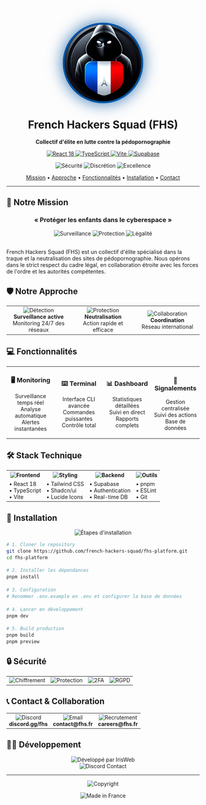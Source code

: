 <div align="center">
  <div style="width: 200px; height: 200px; border-radius: 50%; border: 5px solid #0055A4; box-shadow: 0 0 40px rgba(0,85,164,0.8); margin: 30px 0; overflow: hidden; display: flex; align-items: center; justify-content: center; background: #000;">
    <img src="public/img/logo.png" alt="FHS Logo" width="500" height="500" style="object-fit: contain; transform: scale(1.5);"/>
  </div>
  
  # French Hackers Squad (FHS)
  
  <p align="center">
    <strong>Collectif d'élite en lutte contre la pédopornographie</strong>
  </p>

  <p align="center">
    <a href="https://reactjs.org">
      <img src="https://img.shields.io/badge/React-18-blue?style=for-the-badge&logo=react" alt="React 18"/>
    </a>
    <a href="https://www.typescriptlang.org">
      <img src="https://img.shields.io/badge/TypeScript-5.2-blue?style=for-the-badge&logo=typescript" alt="TypeScript"/>
    </a>
    <a href="https://vitejs.dev">
      <img src="https://img.shields.io/badge/Vite-5.0-646CFF?style=for-the-badge&logo=vite" alt="Vite"/>
    </a>
    <a href="https://supabase.com">
      <img src="https://img.shields.io/badge/Supabase-2.0-3FCF8E?style=for-the-badge&logo=supabase" alt="Supabase"/>
    </a>
  </p>

  <p align="center">
    <img src="https://img.shields.io/badge/⚡%20SÉCURITÉ-blue?style=for-the-badge" alt="Sécurité"/>
    <img src="https://img.shields.io/badge/🔒%20DISCRÉTION-white?style=for-the-badge" alt="Discrétion"/>
    <img src="https://img.shields.io/badge/🎯%20EXCELLENCE-red?style=for-the-badge" alt="Excellence"/>
  </p>

  <p align="center">
    <a href="#-notre-mission">Mission</a> •
    <a href="#-notre-approche">Approche</a> •
    <a href="#-fonctionnalités">Fonctionnalités</a> •
    <a href="#-installation">Installation</a> •
    <a href="#-contact--collaboration">Contact</a>
  </p>
</div>

---

## 🎯 Notre Mission

<div align="center">
  <h3>« Protéger les enfants dans le cyberespace »</h3>
</div>

<div align="center">
  <img src="https://img.shields.io/badge/🔍%20Surveillance-24/7-blue?style=for-the-badge" alt="Surveillance"/>
  <img src="https://img.shields.io/badge/🛡️%20Protection-Maximale-red?style=for-the-badge" alt="Protection"/>
  <img src="https://img.shields.io/badge/⚖️%20Légalité-100%25-green?style=for-the-badge" alt="Légalité"/>
</div>

<br/>

French Hackers Squad (FHS) est un collectif d'élite spécialisé dans la traque et la neutralisation des sites de pédopornographie. Nous opérons dans le strict respect du cadre légal, en collaboration étroite avec les forces de l'ordre et les autorités compétentes.

## 🛡️ Notre Approche

<table align="center">
  <tr>
    <td align="center" width="33%">
      <img src="https://img.shields.io/badge/🔍-Détection-blue?style=for-the-badge" alt="Détection"/>
      <br />
      <b>Surveillance active</b>
      <br />
      Monitoring 24/7 des réseaux
    </td>
    <td align="center" width="33%">
      <img src="https://img.shields.io/badge/🛡️-Protection-red?style=for-the-badge" alt="Protection"/>
      <br />
      <b>Neutralisation</b>
      <br />
      Action rapide et efficace
    </td>
    <td align="center" width="33%">
      <img src="https://img.shields.io/badge/🤝-Collaboration-white?style=for-the-badge" alt="Collaboration"/>
      <br />
      <b>Coordination</b>
      <br />
      Réseau international
    </td>
  </tr>
</table>

## 💻 Fonctionnalités

<div align="center">
  <table>
    <tr>
      <td align="center" width="25%">
        <h3>🖥️ Monitoring</h3>
        <p>Surveillance temps réel<br/>Analyse automatique<br/>Alertes instantanées</p>
      </td>
      <td align="center" width="25%">
        <h3>⌨️ Terminal</h3>
        <p>Interface CLI avancée<br/>Commandes puissantes<br/>Contrôle total</p>
      </td>
      <td align="center" width="25%">
        <h3>📊 Dashboard</h3>
        <p>Statistiques détaillées<br/>Suivi en direct<br/>Rapports complets</p>
      </td>
      <td align="center" width="25%">
        <h3>🚨 Signalements</h3>
        <p>Gestion centralisée<br/>Suivi des actions<br/>Base de données</p>
      </td>
    </tr>
  </table>
</div>

## 🛠️ Stack Technique

<div align="center">
  <table>
    <tr>
      <th>
        <img src="https://img.shields.io/badge/Frontend-blue?style=for-the-badge" alt="Frontend"/>
      </th>
      <th>
        <img src="https://img.shields.io/badge/Styling-purple?style=for-the-badge" alt="Styling"/>
      </th>
      <th>
        <img src="https://img.shields.io/badge/Backend-green?style=for-the-badge" alt="Backend"/>
      </th>
      <th>
        <img src="https://img.shields.io/badge/Outils-orange?style=for-the-badge" alt="Outils"/>
      </th>
    </tr>
    <tr>
      <td>
        • React 18<br/>
        • TypeScript<br/>
        • Vite
      </td>
      <td>
        • Tailwind CSS<br/>
        • Shadcn/ui<br/>
        • Lucide Icons
      </td>
      <td>
        • Supabase<br/>
        • Authentication<br/>
        • Real-time DB
      </td>
      <td>
        • pnpm<br/>
        • ESLint<br/>
        • Git
      </td>
    </tr>
  </table>
</div>

## 🚀 Installation

<div align="center">

  ![Étapes d'installation](https://img.shields.io/badge/Étapes-Installation-blue?style=for-the-badge)

</div>

```bash
# 1. Cloner le repository
git clone https://github.com/french-hackers-squad/fhs-platform.git
cd fhs-platform

# 2. Installer les dépendances
pnpm install

# 3. Configuration
# Renommer .env.example en .env et configurer la base de données

# 4. Lancer en développement
pnpm dev

# 5. Build production
pnpm build
pnpm preview
```

## 🔒 Sécurité

<div align="center">
  <table>
    <tr>
      <td align="center">
        <img src="https://img.shields.io/badge/✅%20Chiffrement-E2E-success?style=for-the-badge" alt="Chiffrement"/>
      </td>
      <td align="center">
        <img src="https://img.shields.io/badge/✅%20Protection-Maximale-success?style=for-the-badge" alt="Protection"/>
      </td>
      <td align="center">
        <img src="https://img.shields.io/badge/✅%202FA-Activé-success?style=for-the-badge" alt="2FA"/>
      </td>
      <td align="center">
        <img src="https://img.shields.io/badge/✅%20RGPD-Conforme-success?style=for-the-badge" alt="RGPD"/>
      </td>
    </tr>
  </table>
</div>

## 📞 Contact & Collaboration

<div align="center">
  <table>
    <tr>
      <td align="center">
        <img src="https://img.shields.io/badge/Discord-7289DA?style=for-the-badge&logo=discord&logoColor=white" alt="Discord"/>
        <br/>
        <b>discord.gg/fhs</b>
      </td>
      <td align="center">
        <img src="https://img.shields.io/badge/Email-D14836?style=for-the-badge&logo=gmail&logoColor=white" alt="Email"/>
        <br/>
        <b>contact@fhs.fr</b>
      </td>
      <td align="center">
        <img src="https://img.shields.io/badge/Recrutement-00A95C?style=for-the-badge&logo=googlemessages&logoColor=white" alt="Recrutement"/>
        <br/>
        <b>careers@fhs.fr</b>
      </td>
    </tr>
  </table>
</div>

## 👩‍💻 Développement

<div align="center">
  <img src="https://img.shields.io/badge/Développé_par-IrisWeb-FF69B4?style=for-the-badge" alt="Développé par IrisWeb"/>
  <br/>
  <img src="https://img.shields.io/badge/Discord-irisbylolirock-7289DA?style=for-the-badge&logo=discord&logoColor=white" alt="Discord Contact"/>
</div>

---

<div align="center">
  <p>
    <img src="https://img.shields.io/badge/©_2025-IrisWeb-FF69B4?style=for-the-badge" alt="Copyright"/>
  </p>
  <p>
    <img src="https://img.shields.io/badge/🇫🇷_Made_with_Excellence_in_France_🇫🇷-blue?style=for-the-badge" alt="Made in France"/>
  </p>
</div>
